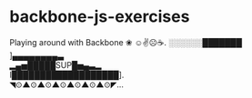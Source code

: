 backbone-js-exercises
=====================

Playing around with Backbone
        ❀
      ☺✌☹☕.
░░░░░░███████ ]▄▄▄▄▄▄▄▄▃                  
▂▄▅█████SUP█▅▄▃▂                    
I███████████████████].               
◥⊙▲⊙▲⊙▲⊙▲⊙▲⊙▲⊙◤...                     

 
